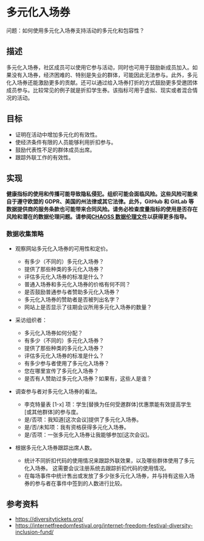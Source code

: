 # 多元化入场券

问题：如何使用多元化入场券支持活动的多元化和包容性？


## 描述

多元化入场券，社区成员可以使用它参与活动，同时也可用于鼓励新成员加入。如果没有入场券，经济困难的、特别是失业的群体，可能因此无法参与。此外，多元化入场券还能激励更多的贡献。还可以通过给入场券打折的方式鼓励更多受邀团体成员参与。比较常见的例子就是折扣学生券。该指标可用于虚拟、现实或者混合情况的活动。

## 目标

- 证明在活动中增加多元化的有效性。
- 使经济条件有限的人员能够利用折扣参与。
- 鼓励代表性不足的群体成员出席。
- 跟踪外联工作的有效性。

## 实现

__健康指标的使用和传播可能导致隐私侵犯。组织可能会面临风险。这些风险可能来自于遵守欧盟的 GDPR、美国的州法律或其它法律。此外，GitHub 和 GitLab 等数据提供商的服务条款也可能带来合同风险。请务必检查度量指标的使用是否存在风险和潜在的数据伦理问题。请参阅[CHAOSS 数据伦理文件](https://github.com/chaoss/metrics/tree/main/resources)以获得更多指导。__

### 数据收集策略

- 观察网站多元化入场券的可用性和定价。
  * 有多少（不同的）多元化入场券？
  * 提供了那些种类的多元化入场券？
  * 评估多元化入场券的标准是什么？
  * 普通入场券和多元化入场券的价格有何不同？
  * 是否鼓励普通参与者赞助多元化入场券？
  * 多元化入场券的赞助者是否被列出名字？
  * 网站上是否显示了往期会议所用多元化入场券的数量？

- 采访组织者：
  * 多元化入场券如何分配？
  * 有多少（不同的）多元化入场券？
  * 提供了那些种类的多元化入场券？
  * 评估多元化入场券的标准是什么？
  * 有多少参与者使用了多元化入场券？
  * 您在哪里宣传了多元化入场券？
  * 是否有人赞助过多元化入场券？如果有，这些人是谁？

- 调查参与者对多元化入场券的看法。
  * 李克特量表 [1-x] 项：学生[替换为任何受邀群体]优惠票能有效提高学生[或其他群体]的参与度。
  * 是/否项：我知道[这次会议]提供了多元化入场券。
  * 是/否/未知项：我有资格获得多元化入场券。
  * 是/否项：一张多元化入场券让我能够参加[这次会议]。

- 根据多元化入场券跟踪出席人数。
  * 统计不同折扣代码的使用情况来跟踪外联效果，以及哪些群体使用了多元化入场券。 这需要会议注册系统去跟踪折扣代码的使用情况。
  * 在每场事件中统计售出或发放了多少张多元化入场券，并与持有这些入场券的参与者在事件中签到的人数进行比较。

## 参考资料

- https://diversitytickets.org/
- https://internetfreedomfestival.org/internet-freedom-festival-diversity-inclusion-fund/
